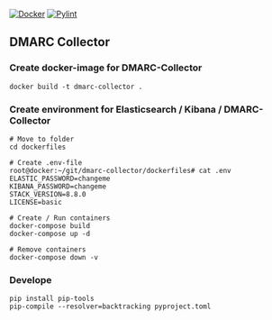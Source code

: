 [![Docker](https://github.com/andersnauman/dmarc-collector/actions/workflows/docker-image.yml/badge.svg)](https://github.com/andersnauman/dmarc-collector/actions/workflows/docker-image.yml) [![Pylint](https://github.com/andersnauman/dmarc-collector/actions/workflows/pylint.yml/badge.svg)](https://github.com/andersnauman/dmarc-collector/actions/workflows/pylint.yml)
## DMARC Collector
### Create docker-image for DMARC-Collector
```
docker build -t dmarc-collector . 
```

### Create environment for Elasticsearch / Kibana / DMARC-Collector
```
# Move to folder
cd dockerfiles

# Create .env-file
root@docker:~/git/dmarc-collector/dockerfiles# cat .env
ELASTIC_PASSWORD=changeme
KIBANA_PASSWORD=changeme
STACK_VERSION=8.8.0
LICENSE=basic

# Create / Run containers
docker-compose build
docker-compose up -d

# Remove containers
docker-compose down -v
```

### Develope
```
pip install pip-tools
pip-compile --resolver=backtracking pyproject.toml
```